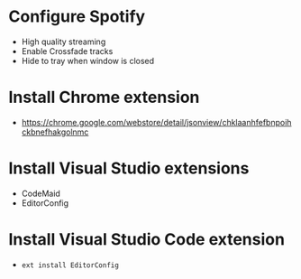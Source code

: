 # Configure Spotify

- High quality streaming
- Enable Crossfade tracks
- Hide to tray when window is closed

# Install Chrome extension

- https://chrome.google.com/webstore/detail/jsonview/chklaanhfefbnpoihckbnefhakgolnmc

# Install Visual Studio extensions

- CodeMaid
- EditorConfig

# Install Visual Studio Code extension

- `ext install EditorConfig`
